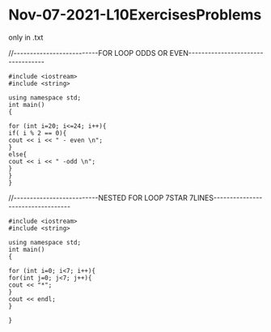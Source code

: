 # Nov-07-2021-L10ExercisesProblems
only in .txt

//--------------------------FOR LOOP ODDS OR EVEN----------------------------------

    #include <iostream>
    #include <string>

    using namespace std;
    int main()
    {

    for (int i=20; i<=24; i++){
    if( i % 2 == 0){
    cout << i << " - even \n";
    }
    else{
    cout << i << " -odd \n";
    }
    }
    }

//--------------------------NESTED FOR LOOP 7STAR 7LINES----------------------------------
		       
    #include <iostream>
    #include <string>

    using namespace std;
    int main()
    {

    for (int i=0; i<7; i++){
    for(int j=0; j<7; j++){
    cout << "*";
    }
    cout << endl;
    }

    }
